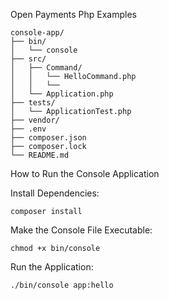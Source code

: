 Open Payments Php Examples

```
console-app/
├── bin/
│   └── console
├── src/
│   ├── Command/
│   │   └── HelloCommand.php
│   │   └──
│   └── Application.php
├── tests/
│   └── ApplicationTest.php
├── vendor/
├── .env
├── composer.json
├── composer.lock
└── README.md
```

How to Run the Console Application

Install Dependencies:

```
composer install
```

Make the Console File Executable:

```
chmod +x bin/console
```


Run the Application:

```
./bin/console app:hello
```

